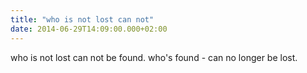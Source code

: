 ```yaml
---
title: "who is not lost can not"
date: 2014-06-29T14:09:00.000+02:00
---
```

who is not lost can not be found. who's found - can no longer be lost.
